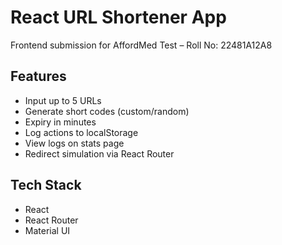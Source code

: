 # React URL Shortener App

Frontend submission for AffordMed Test – Roll No: 22481A12A8

## Features

- Input up to 5 URLs
- Generate short codes (custom/random)
- Expiry in minutes
- Log actions to localStorage
- View logs on stats page
- Redirect simulation via React Router

## Tech Stack

- React
- React Router
- Material UI
